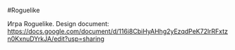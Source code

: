 #Roguelike

Игра Roguelike.
Design document: https://docs.google.com/document/d/116i8CbiHyAHhg2yEzqdPeK72lrRFxtzn0KxnuDYrkJA/edit?usp=sharing
